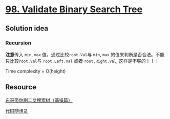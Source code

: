 # [98. Validate Binary Search Tree](https://leetcode.com/problems/validate-binary-search-tree/)

## Solution idea

### Recursion

**注意**传入 `min`, `max` 值，通过比较`root.Val`与 `min`, `max` 的值来判断是否合法。不能只比较`root.Val`与 `root.Left.Val` 或者 `root.Right.Val`, 这样是不够的！！！

Time complexity = O(height)

## Resource

[东哥带你刷二叉搜索树（基操篇）](https://labuladong.github.io/algo/2/21/43/)

[代码随想录](https://github.com/youngyangyang04/leetcode-master/blob/master/problems/0098.%E9%AA%8C%E8%AF%81%E4%BA%8C%E5%8F%89%E6%90%9C%E7%B4%A2%E6%A0%91.md)